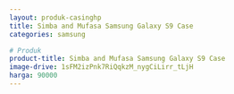 ```yaml
---
layout: produk-casinghp
title: Simba and Mufasa Samsung Galaxy S9 Case
categories: samsung

# Produk
product-title: Simba and Mufasa Samsung Galaxy S9 Case
image-drive: 1sFM2izPnk7RiQqkzM_nygCiLirr_tLjH
harga: 90000
---
```

